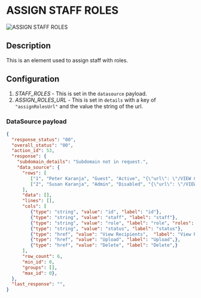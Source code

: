 # ASSIGN STAFF ROLES

![ASSIGN STAFF ROLES](https://i.postimg.cc/W1p7j8p4/Screenshot-2022-12-19-142534.png)

## Description

This is an element used to assign staff with roles.

## Configuration

1. *STAFF_ROLES* - This is set in the `datasource` payload.
2. *ASSIGN_ROLES_URL* - This is set in `details` with a key of `"assignRolesUrl"` and the value the string of the url.

### DataSource payload

```json
{
  "response_status": "00",
  "overall_status": "00",
  "action_id": 53,
  "response": {
    "subdomain_details": "Subdomain not in request.",
    "data_source": {
      "rows": [
         ["1", "Peter Karanja", "Guest", "Active", "{\"url\": \"/VIEW CONTACT GROUP RECIPIENTS/\", \"service\": \"VIEW CONTACT GROUP RECIPIENTS\", \"icon\": \"icons:folder-open\", \"params\": {\"contact_group_id\": \"index\"}}", "{\"url\": \"/CONTACT GROUP UPLOAD FORM/\", \"service\": \"CONTACT GROUP UPLOAD FORM\", \"icon\": \"icons:arrow-upward\", \"params\": {\"contact_group_id\": \"index\"}}", "{\"url\": \"/CONTACT GROUP DELETE REQUEST/\", \"service\": \"CONTACT GROUP DELETE REQUEST\", \"icon\": \"icons:delete\", \"params\": {\"contact_group_id\": \"index\"}}"],
         ["2", "Susan Karanja", "Admin", "Disabled", "{\"url\": \"/VIEW CONTACT GROUP RECIPIENTS/\", \"service\": \"VIEW CONTACT GROUP RECIPIENTS\", \"icon\": \"icons:folder-open\", \"params\": {\"contact_group_id\": \"index\"}}", "{\"url\": \"/CONTACT GROUP UPLOAD FORM/\", \"service\": \"CONTACT GROUP UPLOAD FORM\", \"icon\": \"icons:arrow-upward\", \"params\": {\"contact_group_id\": \"index\"}}", "{\"url\": \"/CONTACT GROUP DELETE REQUEST/\", \"service\": \"CONTACT GROUP DELETE REQUEST\", \"icon\": \"icons:delete\", \"params\": {\"contact_group_id\": \"index\"}}"],
      ],
      "data": [],
      "lines": [],
      "cols": [
         {"type": "string", "value": "id", "label": "id"},
         {"type": "string", "value": "staff", "label": "staff"},
         {"type": "string", "value": "role", "label": "role", "roles": ["Admin", "User", "Guest"]},
         {"type": "string", "value": "status", "label": "status"},
         {"type": "href", "value": "View Recipients",  "label": "View Recipients"},
         {"type": "href", "value": "Upload", "label": "Upload",},
         {"type": "href", "value": "Delete", "label": "Delete",}
      ],
      "row_count": 6,
      "min_id": 0,
      "groups": [],
      "max_id": 0},
  },
  "last_response": "",
}
```
